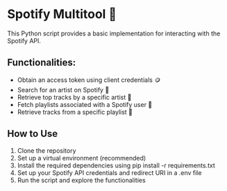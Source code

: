 # Spotify Multitool 🎵
This Python script provides a basic implementation for interacting with the Spotify API. 

## Functionalities: 

  - Obtain an access token using client credentials 🪙
  - Search for an artist on Spotify 🎤
  - Retrieve top tracks by a specific artist 🥇
  - Fetch playlists associated with a Spotify user 📙
  - Retrieve tracks from a specific playlist 📍

## How to Use

  1. Clone the repository
  2. Set up a virtual environment (recommended)
  3. Install the required dependencies using pip install -r requirements.txt
  4. Set up your Spotify API credentials and redirect URI in a .env file
  5. Run the script and explore the functionalities

